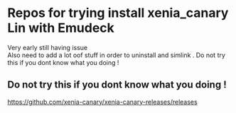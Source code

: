 # Repos for trying install xenia_canary Lin with Emudeck 

Very early still having issue  
Also need to add a lot oof stuff in order to uninstall and simlink .
Do not try this if you dont know what you doing !

## Do not try this if you dont know what you doing !


https://github.com/xenia-canary/xenia-canary-releases/releases
